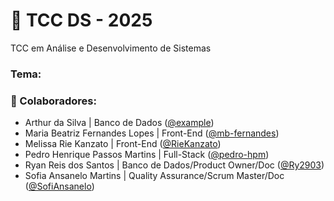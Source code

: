# 💾 TCC DS - 2025
TCC em Análise e Desenvolvimento de Sistemas

### Tema:

### 👥 Colaboradores:
- Arthur da Silva | Banco de Dados ([@example](https://github.com/Ry2903/tcc-2k25))
- Maria Beatriz Fernandes Lopes | Front-End ([@mb-fernandes](https://github.com/mb-fernandes))
- Melissa Rie Kanzato | Front-End ([@RieKanzato](https://github.com/RieKanzato))
- Pedro Henrique Passos Martins | Full-Stack ([@pedro-hpm](https://github.com/pedro-hpm))
- Ryan Reis dos Santos | Banco de Dados/Product Owner/Doc ([@Ry2903](https://github.com/Ry2903))
- Sofia Ansanelo Martins | Quality Assurance/Scrum Master/Doc ([@SofiAnsanelo](https://github.com/SofiAnsanelo))

